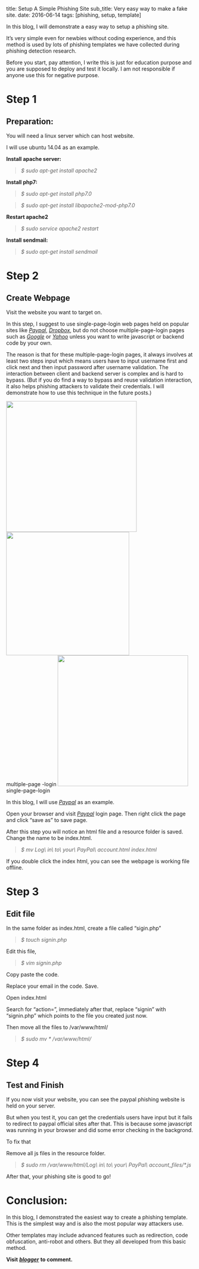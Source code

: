 title: Setup A Simple Phishing Site
sub_title: Very easy way to make a fake site.
date: 2016-06-14
tags: [phishing, setup, template]


In this blog, I will demonstrate a easy way to setup a phishing site.

It’s very simple even for newbies without coding experience, and this
method is used by lots of phishing templates we have collected during
phishing detection research.

Before you start, pay attention, I write this is just for education
purpose and you are supposed to deploy and test it locally. I am not
responsible if anyone use this for negative purpose.

Step 1
======

Preparation:
------------

You will need a linux server which can host website.

I will use ubuntu 14.04 as an example.

**Install apache server:**

> *$ sudo apt-get install apache2*

**Install php7:**

> *$ sudo apt-get install php7.0*

> *$ sudo apt-get install libapache2-mod-php7.0*

**Restart apache2**

> *$ sudo service apache2 restart*

**Install sendmail:**

> *$ sudo apt-get install sendmail*

Step 2
======

Create Webpage
--------------

Visit the website you want to target on.

In this step, I suggest to use single-page-login web pages held on
popular sites like [*Paypal*](https://www.paypal.com/signin),
[*Dropbox*](https://www.dropbox.com/login), but do not choose
multiple-page-login pages such as
[*Google*](https://accounts.google.com/login) or
[*Yahoo*](https://login.yahoo.com/) unless you want to write javascript
or backend code by your own.

The reason is that for these multiple-page-login pages, it always
involves at least two steps input which means users have to input
username first and click next and then input password after username
validation. The interaction between client and backend server is complex
and is hard to bypass. (But if you do find a way to bypass and reuse
validation interaction, it also helps phishing attackers to validate
their credentials. I will demonstrate how to use this technique in the
future posts.)

<img src="https://lh3.googleusercontent.com/b936Npu4iJPks1EL8t6jhrTqu63OmLWuYX8hbkS3KYAyWopDgpjXzA0mnL6oeZUIvWu13eWQ3yRO3pr82Qu-T8L5P64aYqo2bD3_MV9JJSDGM4QKwJezN5oF78nv0W0AftE5mDqr" style="border: medium none; transform: rotate(0rad);" width="350">
<img src="https://lh6.googleusercontent.com/X3Vzc7eLypwHbr1VmY0bj2Mx53la79nPbkHkf6HxfemVd1OKvq4YMF-WYap_yUjDrJHL-0GKXKMZ5oBsc6X_K-TaYQY1yXMSxfrlL66fGNGE-Wh3GEykXyaEQ5DeoTt4lfFMhChp" style="border: medium none; transform: rotate(0rad);"  width="330">
<br>multiple-page -login

<img src="https://lh5.googleusercontent.com/czZzJasAD7HpJLeG0ZxebXLwhMRqSZT68451OqE-YSYMCq_0QOwKy9JkZu1okdLt7-5fxBx_lLYA1gJEU6oGi9Q1vsW2EToYzG486P-qXoInn2_VC36a_jxu1glE8uJetlgqgmq2" style="-webkit-transform: rotate(0.00rad); border: none; transform: rotate(0.00rad);"  width="350">
<br>single-page-login

In this blog, I will use [*Paypal*](https://www.paypal.com/signin) as an
example.

Open your browser and visit [*Paypal*](https://www.paypal.com/signin)
login page. Then right click the page and click “save as” to save page.

After this step you will notice an html file and a resource folder is
saved. Change the name to be index.html.

> *$ mv Log\\ in\\ to\\ your\\ PayPal\\ account.html index.html*

If you double click the index html, you can see the webpage is working
file offline.

Step 3
======

Edit file
---------

In the same folder as index.html, create a file called “sigin.php”

> *$ touch signin.php*

Edit this file,

> *$ vim signin.php*

Copy paste the code.

<script src="https://gist.github.com/rundongliu/1b9d1aa868eb1ec176103691eef516c8.js"></script>

Replace your email in the code. Save.

Open index.html

Search for “action=”, immediately after that, replace “signin” with
“signin.php” which points to the file you created just now.

Then move all the files to /var/www/html/

> *$ sudo mv \* /var/www/html/*

Step 4
======

Test and Finish
---------------

If you now visit your website, you can see the paypal phishing website
is held on your server.

But when you test it, you can get the credentials users have input but
it fails to redirect to paypal official sites after that. This is
because some javascript was running in your browser and did some error
checking in the backgrond.

To fix that

Remove all js files in the resource folder.

> *$ sudo rm /var/www/html/Log\\ in\\ to\\ your\\ PayPal\\
account\_files/\*.js*

After that, your phishing site is good to go!

Conclusion:
===========

In this blog, I demonstrated the easiest way to create a phishing
template. This is the simplest way and is also the most popular way
attackers use.

Other templates may include advanced features such as redirection, code
obfuscation, anti-robot and others. But they all developed from this
basic method.

**Visit**
[***blogger***](https://rundongliu.blogspot.com/2016/06/setup-simple-phishing-site.html)
**to comment.**
